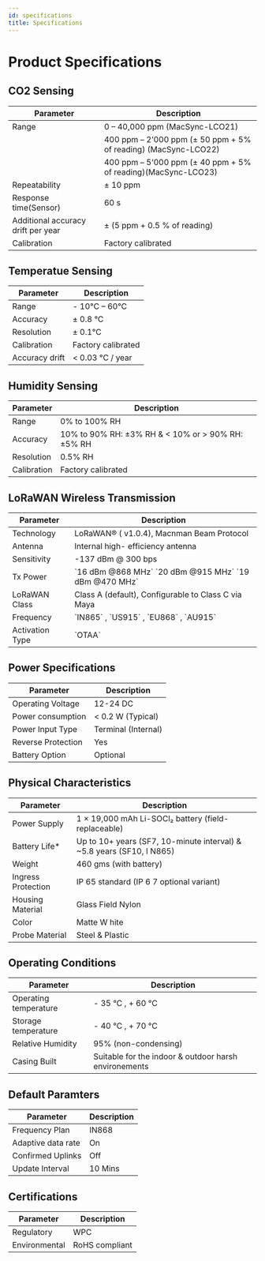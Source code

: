 ```yaml
---
id: specifications
title: Specifications
---
```


# Product Specifications

## CO2 Sensing

<table className="parameter-table">
  <thead>
    <tr>
      <th>Parameter</th>
      <th>Description</th>
    </tr>
  </thead>
  <tbody>
    <tr>
      <td>Range</td>
      <td>0 – 40,000 ppm (MacSync-LCO21)</td>
    </tr>
    <tr>
      <td></td>
      <td>400 ppm – 2’000 ppm (± 50 ppm + 5% of reading) (MacSync-LCO22)</td>
    </tr>
    <tr>
      <td></td>
      <td>400 ppm – 5’000 ppm (± 40 ppm + 5% of reading)(MacSync-LCO23)</td>
    </tr>
     <tr>
      <td>Repeatability</td>
      <td>± 10 ppm</td>
    </tr>
     <tr>
      <td>Response time(Sensor)</td>
      <td>60 s</td>
    </tr>
     <tr>
      <td>Additional accuracy drift per year</td>
      <td>± (5 ppm + 0.5 % of reading)</td>
    </tr>
    <tr>
      <td>Calibration</td>
      <td>Factory calibrated</td>
    </tr>
  </tbody>
</table>

## Temperatue Sensing

<table className="parameter-table">
  <thead>
    <tr>
      <th>Parameter</th>
      <th>Description</th>
    </tr>
  </thead>
  <tbody>
    <tr>
      <td>Range</td>
      <td>- 10°C – 60°C</td>
    </tr>
    <tr>
      <td>Accuracy</td>
      <td>± 0.8 °C</td>
    </tr>
    <tr>
      <td>Resolution</td>
      <td>± 0.1°C</td>
    </tr>
     <tr>
      <td>Calibration</td>
      <td>Factory calibrated</td>
    </tr>
     <tr>
      <td>Accuracy drift</td>
      <td>< 0.03 °C / year</td>
    </tr>
  </tbody>
</table>

## Humidity Sensing

<table className="parameter-table">
  <thead>
    <tr>
      <th>Parameter</th>
      <th>Description</th>
    </tr>
  </thead>
  <tbody>
    <tr>
      <td>Range</td>
      <td>0% to 100% RH</td>
    </tr>
    <tr>
      <td>Accuracy</td>
      <td>10% to 90% RH: ±3% RH & < 10% or > 90% RH: ±5% RH</td>
    </tr>
    <tr>
      <td>Resolution</td>
      <td>0.5% RH</td>
    </tr>
     <tr>
      <td>Calibration</td>
      <td>Factory calibrated</td>
    </tr>
  </tbody>
</table>

## LoRaWAN Wireless Transmission

<table className="parameter-table">
  <thead>
    <tr>
      <th>Parameter</th>
      <th>Description</th>
    </tr>
  </thead>
  <tbody>
      <tr>
      <td>Technology</td>
      <td>LoRaWAN® ( v1.0.4), Macnman Beam Protocol</td>
    </tr>
    <tr>
      <td>Antenna</td>
      <td>Internal high- efficiency antenna</td>
    </tr>
    <tr>
      <td>Sensitivity</td>
      <td>-137 dBm @ 300 bps</td>
    </tr>
     <tr>
      <td>Tx Power</td>
      <td>`16 dBm @868 MHz` `20 dBm @915 MHz` `19 dBm @470 MHz`</td>
    </tr>
    <tr>
      <td>LoRaWAN Class</td>
      <td>Class A (default), Configurable to Class C via Maya</td>
    </tr>
    <tr>
      <td>Frequency</td>
      <td>`IN865` , `US915` , `EU868` , `AU915` </td>
    </tr>
    <tr>
      <td>Activation Type</td>
      <td>`OTAA`</td>
    </tr>
    
  </tbody>
</table>

## Power Specifications

<table className="parameter-table">
  <thead>
    <tr>
      <th>Parameter</th>
      <th>Description</th>
    </tr>
  </thead>
  <tbody>
    <tr>
      <td>Operating Voltage</td>
      <td>12-24 DC</td>
    </tr>
    <tr>
      <td>Power consumption</td>
      <td> < 0.2 W (Typical) </td>
    </tr>
    <tr>
      <td>Power Input Type</td>
      <td>Terminal (Internal)</td>
    </tr>
     <tr>
      <td>Reverse Protection</td>
      <td>Yes</td>
    </tr>
     <tr>
      <td>Battery Option</td>
      <td>Optional</td>
    </tr>
  </tbody>
</table>

## Physical Characteristics

<table className="parameter-table">
  <thead>
    <tr>
      <th>Parameter</th>
      <th>Description</th>
    </tr>
  </thead>
  <tbody>
  <tr>
      <td>Power Supply</td>
      <td>1 × 19,000 mAh Li-SOCl₂ battery (field-replaceable)</td>
    </tr>
    <tr>
      <td>Battery Life*</td>
      <td>Up to 10+ years (SF7, 10-minute interval) & ~5.8 years (SF10, I N865)</td>
    </tr>
    <tr>
      <td>Weight</td>
      <td>460 gms (with battery)</td>
    </tr>
    <tr>
      <td>Ingress Protection</td>
      <td>IP 65 standard (IP 6 7 optional variant)</td>
    </tr>
    <tr>
      <td>Housing Material</td>
      <td>Glass Field Nylon</td>
    </tr>
     <tr>
      <td>Color</td>
      <td>Matte W hite</td>
    </tr>
      <tr>
      <td>Probe Material</td>
      <td>Steel & Plastic</td>
    </tr>
  </tbody>
</table>

## Operating Conditions

<table className="parameter-table">
  <thead>
    <tr>
      <th>Parameter</th>
      <th>Description</th>
    </tr>
  </thead>
  <tbody>
  <tr>
      <td>Operating temperature</td>
      <td> - 35 °C , + 60 °C</td>
    </tr>
    <tr>
      <td>Storage temperature</td>
      <td> - 40 °C , + 70 °C</td>
    </tr>
    <tr>
      <td>Relative Humidity</td>
      <td>95% (non-condensing) </td>
    </tr>
    <tr>
      <td>Casing Built</td>
      <td>Suitable for the indoor & outdoor harsh environements</td>
    </tr>
  </tbody>
</table>

## Default Paramters 

<table className="parameter-table">
  <thead>
    <tr>
      <th>Parameter</th>
      <th>Description</th>
    </tr>
  </thead>
  <tbody>
  <tr>
      <td>Frequency Plan</td>
      <td>IN868</td>
    </tr>
    <tr>
      <td>Adaptive data rate</td>
      <td>On</td>
    </tr>
    <tr>
      <td>Confirmed Uplinks</td>
      <td>Off </td>
    </tr>
    <tr>
      <td>Update Interval</td>
      <td>10 Mins</td>
    </tr>
  </tbody>
</table>


## Certifications

<table className="parameter-table">
  <thead>
    <tr>
      <th>Parameter</th>
      <th>Description</th>
    </tr>
  </thead>
  <tbody>
  <tr>
      <td>Regulatory</td>
      <td>WPC</td>
    </tr>
    <tr>
      <td>Environmental</td>
      <td>RoHS compliant</td>
    </tr>
  </tbody>
</table>
